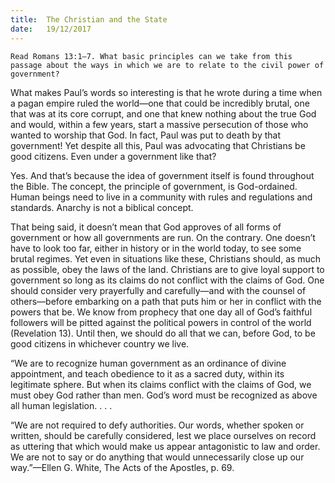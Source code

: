 ```yaml
---
title:  The Christian and the State
date:   19/12/2017
---
```


`Read Romans 13:1–7. What basic principles can we take from this passage about the ways in which we are to relate to the civil power of government?`

What makes Paul’s words so interesting is that he wrote during a time when a pagan empire ruled the world—one that could be incredibly brutal, one that was at its core corrupt, and one that knew nothing about the true God and would, within a few years, start a massive persecution of those who wanted to worship that God. In fact, Paul was put to death by that government! Yet despite all this, Paul was advocating that Christians be good citizens. Even under a government like that?

Yes. And that’s because the idea of government itself is found throughout the Bible. The concept, the principle of government, is God-ordained. Human beings need to live in a community with rules and regulations and standards. Anarchy is not a biblical concept.

That being said, it doesn’t mean that God approves of all forms of government or how all governments are run. On the contrary. One doesn’t have to look too far, either in history or in the world today, to see some brutal regimes. Yet even in situations like these, Christians should, as much as possible, obey the laws of the land. Christians are to give loyal support to government so long as its claims do not conflict with the claims of God. One should consider very prayerfully and carefully—and with the counsel of others—before embarking on a path that puts him or her in conflict with the powers that be. We know from prophecy that one day all of God’s faithful followers will be pitted against the political powers in control of the world (Revelation 13). Until then, we should do all that we can, before God, to be good citizens in whichever country we live.

“We are to recognize human government as an ordinance of divine appointment, and teach obedience to it as a sacred duty, within its legitimate sphere. But when its claims conflict with the claims of God, we must obey God rather than men. God’s word must be recognized as above all human legislation. . . .

“We are not required to defy authorities. Our words, whether spoken or written, should be carefully considered, lest we place ourselves on record as uttering that which would make us appear antagonistic to law and order. We are not to say or do anything that would unnecessarily close up our way.”—Ellen G. White, The Acts of the Apostles, p. 69.